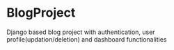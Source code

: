 # BlogProject
Django based blog project with authentication, user profile(updation/deletion) and dashboard functionalities
